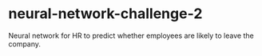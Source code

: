 # neural-network-challenge-2
Neural network for HR to predict whether employees are likely to leave the company.
